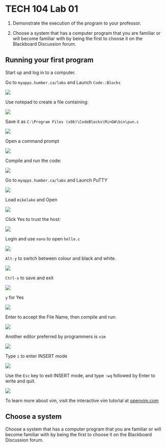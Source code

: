 # TECH 104 Lab 01

1.  Demonstrate the execution of the program to your professor.

2.  Choose a system that has a computer program that you are familiar or will
    become familiar with by being the first to choose it on the Blackboard
    Discussion forum.

## Running your first program

Start up and log in to a computer.

Go to `myapps.humber.ca/labs` and Launch `Code::Blocks`

![](media/1.png)

Use notepad to create a file containing:

![](media/2.png)

Save it as `C:\Program Files (x86)\CodeBlocks\MinGW\bin\pun.c`

![](media/3.png)

Open a command prompt

![](media/4.png)

Compile and run the code:

![](media/5.png)

Go to `myapps.humber.ca/labs` and Launch PuTTY

![](media/6.png)

Load `mikelake` and Open

![](media/7.png)

Click Yes to trust the host:

![](media/8.png)

Login and use `nano` to open `hello.c`

![](media/9.png)

`Alt-y` to switch between colour and black and white.

![](media/10.png)

`Ctrl-x` to save and exit

![](media/11.png)

`y` for Yes

![](media/12.png)

Enter to accept the File Name, then compile and run:

![](media/13.png)

Another editor preferred by programmers is `vim`

![](media/14.png)

Type `i` to enter INSERT mode

![](media/15.png)

Use the `Esc` key to exit INSERT mode, and type `:wq` followed by Enter to write and
quit.

![](media/16.png)

To learn more about vim, visit the interactive vim tutorial at [openvim.com](https://openvim.com/)

## Choose a system

Choose a system that has a computer program that you are familiar or will become
familiar with by being the first to choose it on the Blackboard Discussion
forum.
